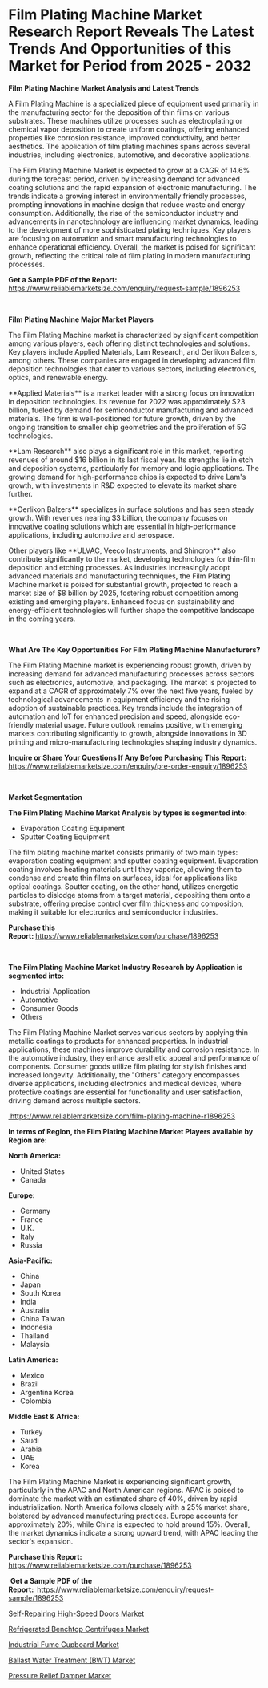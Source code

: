 <p><h1>Film Plating Machine Market Research Report Reveals The Latest Trends And Opportunities of this Market for Period from 2025 - 2032</h1></p><p><strong>Film Plating Machine Market Analysis and Latest Trends</strong></p>
<p><p>A Film Plating Machine is a specialized piece of equipment used primarily in the manufacturing sector for the deposition of thin films on various substrates. These machines utilize processes such as electroplating or chemical vapor deposition to create uniform coatings, offering enhanced properties like corrosion resistance, improved conductivity, and better aesthetics. The application of film plating machines spans across several industries, including electronics, automotive, and decorative applications.</p><p>The Film Plating Machine Market is expected to grow at a CAGR of 14.6% during the forecast period, driven by increasing demand for advanced coating solutions and the rapid expansion of electronic manufacturing. The trends indicate a growing interest in environmentally friendly processes, prompting innovations in machine design that reduce waste and energy consumption. Additionally, the rise of the semiconductor industry and advancements in nanotechnology are influencing market dynamics, leading to the development of more sophisticated plating techniques. Key players are focusing on automation and smart manufacturing technologies to enhance operational efficiency. Overall, the market is poised for significant growth, reflecting the critical role of film plating in modern manufacturing processes.</p></p>
<p><strong>Get a Sample PDF of the Report:&nbsp;</strong> <a href="https://www.reliablemarketsize.com/enquiry/request-sample/1896253?utm_campaign=1943&utm_medium=2&utm_source=Github&utm_content=ia&utm_term=28032025&utm_id=film-plating-machine">https://www.reliablemarketsize.com/enquiry/request-sample/1896253</a></p>
<p>&nbsp;</p>
<p><strong>Film Plating Machine Major Market Players</strong></p>
<p><p>The Film Plating Machine market is characterized by significant competition among various players, each offering distinct technologies and solutions. Key players include Applied Materials, Lam Research, and Oerlikon Balzers, among others. These companies are engaged in developing advanced film deposition technologies that cater to various sectors, including electronics, optics, and renewable energy.</p><p>**Applied Materials** is a market leader with a strong focus on innovation in deposition technologies. Its revenue for 2022 was approximately $23 billion, fueled by demand for semiconductor manufacturing and advanced materials. The firm is well-positioned for future growth, driven by the ongoing transition to smaller chip geometries and the proliferation of 5G technologies.</p><p>**Lam Research** also plays a significant role in this market, reporting revenues of around $16 billion in its last fiscal year. Its strengths lie in etch and deposition systems, particularly for memory and logic applications. The growing demand for high-performance chips is expected to drive Lam's growth, with investments in R&D expected to elevate its market share further.</p><p>**Oerlikon Balzers** specializes in surface solutions and has seen steady growth. With revenues nearing $3 billion, the company focuses on innovative coating solutions which are essential in high-performance applications, including automotive and aerospace.</p><p>Other players like **ULVAC, Veeco Instruments, and Shincron** also contribute significantly to the market, developing technologies for thin-film deposition and etching processes. As industries increasingly adopt advanced materials and manufacturing techniques, the Film Plating Machine market is poised for substantial growth, projected to reach a market size of $8 billion by 2025, fostering robust competition among existing and emerging players. Enhanced focus on sustainability and energy-efficient technologies will further shape the competitive landscape in the coming years.</p></p>
<p>&nbsp;</p>
<p><strong>What Are The Key Opportunities For Film Plating Machine Manufacturers?</strong></p>
<p><p>The Film Plating Machine market is experiencing robust growth, driven by increasing demand for advanced manufacturing processes across sectors such as electronics, automotive, and packaging. The market is projected to expand at a CAGR of approximately 7% over the next five years, fueled by technological advancements in equipment efficiency and the rising adoption of sustainable practices. Key trends include the integration of automation and IoT for enhanced precision and speed, alongside eco-friendly material usage. Future outlook remains positive, with emerging markets contributing significantly to growth, alongside innovations in 3D printing and micro-manufacturing technologies shaping industry dynamics.</p></p>
<p><strong>Inquire or Share Your Questions If Any Before Purchasing This Report:</strong> <a href="https://www.reliablemarketsize.com/enquiry/pre-order-enquiry/1896253?utm_campaign=1943&utm_medium=2&utm_source=Github&utm_content=ia&utm_term=28032025&utm_id=film-plating-machine">https://www.reliablemarketsize.com/enquiry/pre-order-enquiry/1896253</a></p>
<p>&nbsp;</p>
<p><strong>Market Segmentation</strong></p>
<p><strong>The Film Plating Machine Market Analysis by types is segmented into:</strong></p>
<p><ul><li>Evaporation Coating Equipment</li><li>Sputter Coating Equipment</li></ul></p>
<p><p>The film plating machine market consists primarily of two main types: evaporation coating equipment and sputter coating equipment. Evaporation coating involves heating materials until they vaporize, allowing them to condense and create thin films on surfaces, ideal for applications like optical coatings. Sputter coating, on the other hand, utilizes energetic particles to dislodge atoms from a target material, depositing them onto a substrate, offering precise control over film thickness and composition, making it suitable for electronics and semiconductor industries.</p></p>
<p><strong>Purchase this Report:&nbsp;</strong><a href="https://www.reliablemarketsize.com/purchase/1896253?utm_campaign=1943&utm_medium=2&utm_source=Github&utm_content=ia&utm_term=28032025&utm_id=film-plating-machine">https://www.reliablemarketsize.com/purchase/1896253</a></p>
<p>&nbsp;</p>
<p><strong>The Film Plating Machine Market Industry Research by Application is segmented into:</strong></p>
<p><ul><li>Industrial Application</li><li>Automotive</li><li>Consumer Goods</li><li>Others</li></ul></p>
<p><p>The Film Plating Machine Market serves various sectors by applying thin metallic coatings to products for enhanced properties. In industrial applications, these machines improve durability and corrosion resistance. In the automotive industry, they enhance aesthetic appeal and performance of components. Consumer goods utilize film plating for stylish finishes and increased longevity. Additionally, the "Others" category encompasses diverse applications, including electronics and medical devices, where protective coatings are essential for functionality and user satisfaction, driving demand across multiple sectors.</p></p>
<p><a href="https://www.reliablemarketsize.com/film-plating-machine-r1896253?utm_campaign=1943&utm_medium=2&utm_source=Github&utm_content=ia&utm_term=28032025&utm_id=film-plating-machine">&nbsp;https://www.reliablemarketsize.com/film-plating-machine-r1896253</a></p>
<p><strong>In terms of Region, the Film Plating Machine Market Players available by Region are:</strong></p>
<p>
    <p> <strong> North America: </strong>
        <ul>
            <li>United States</li>
            <li>Canada</li>
        </ul>
        </p> 
    <p> <strong> Europe: </strong>
        <ul>
            <li>Germany</li>
            <li>France</li>
            <li>U.K.</li>
            <li>Italy</li>
            <li>Russia</li>
        </ul>
        </p> 
    <p> <strong> Asia-Pacific: </strong>
        <ul>
            <li>China</li>
            <li>Japan</li>
            <li>South Korea</li>
            <li>India</li>
            <li>Australia</li>
            <li>China Taiwan</li>
            <li>Indonesia</li>
            <li>Thailand</li>
            <li>Malaysia</li>
        </ul>
        </p> 
    <p> <strong> Latin America: </strong>
        <ul>
            <li>Mexico</li>
            <li>Brazil</li>
            <li>Argentina Korea</li>
            <li>Colombia</li>
        </ul>
        </p> 
    <p> <strong> Middle East & Africa: </strong>
        <ul>
            <li>Turkey</li>
            <li>Saudi</li>
            <li>Arabia</li>
            <li>UAE</li>
            <li>Korea</li>
        </ul>
    </p>
    </p>
<p><p>The Film Plating Machine Market is experiencing significant growth, particularly in the APAC and North American regions. APAC is poised to dominate the market with an estimated share of 40%, driven by rapid industrialization. North America follows closely with a 25% market share, bolstered by advanced manufacturing practices. Europe accounts for approximately 20%, while China is expected to hold around 15%. Overall, the market dynamics indicate a strong upward trend, with APAC leading the sector's expansion.</p></p>
<p><strong>Purchase this Report: </strong><a href="https://www.reliablemarketsize.com/purchase/1896253?utm_campaign=1943&utm_medium=2&utm_source=Github&utm_content=ia&utm_term=28032025&utm_id=film-plating-machine">https://www.reliablemarketsize.com/purchase/1896253</a></p>
<p>&nbsp;<strong>Get a Sample PDF of the Report:&nbsp;&nbsp;</strong><a href="https://www.reliablemarketsize.com/enquiry/request-sample/1896253?utm_campaign=1943&utm_medium=2&utm_source=Github&utm_content=ia&utm_term=28032025&utm_id=film-plating-machine">https://www.reliablemarketsize.com/enquiry/request-sample/1896253</a></p>
<p><strong></strong></p>
<p><p><a href="https://github.com/gierlravasty/Market-Research-Report-List-1/blob/main/self-repairing-high-speed-doors-market.md?utm_campaign=1943&utm_medium=2&utm_source=Github&utm_content=ia&utm_term=28032025&utm_id=film-plating-machine">Self-Repairing High-Speed Doors Market</a></p><p><a href="https://github.com/bawksmaedamu/Market-Research-Report-List-1/blob/main/refrigerated-benchtop-centrifuges-market.md?utm_campaign=1943&utm_medium=2&utm_source=Github&utm_content=ia&utm_term=28032025&utm_id=film-plating-machine">Refrigerated Benchtop Centrifuges Market</a></p><p><a href="https://github.com/marfosamiko7/Market-Research-Report-List-1/blob/main/industrial-fume-cupboard-market.md?utm_campaign=1943&utm_medium=2&utm_source=Github&utm_content=ia&utm_term=28032025&utm_id=film-plating-machine">Industrial Fume Cupboard Market</a></p><p><a href="https://github.com/agemakisel4b/Market-Research-Report-List-1/blob/main/ballast-water-treatment-bwt-market.md?utm_campaign=1943&utm_medium=2&utm_source=Github&utm_content=ia&utm_term=28032025&utm_id=film-plating-machine">Ballast Water Treatment (BWT) Market</a></p><p><a href="https://github.com/amourdeeks8j/Market-Research-Report-List-1/blob/main/pressure-relief-damper-market.md?utm_campaign=1943&utm_medium=2&utm_source=Github&utm_content=ia&utm_term=28032025&utm_id=film-plating-machine">Pressure Relief Damper Market</a></p></p>
